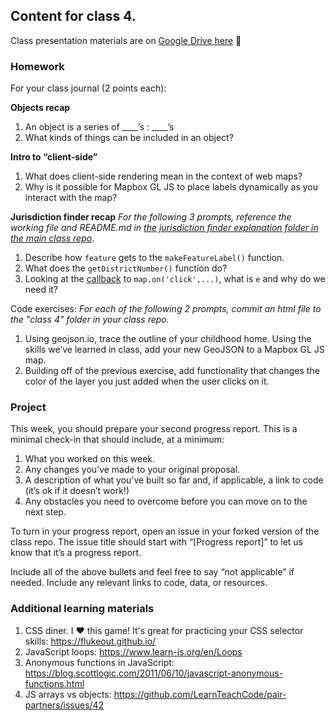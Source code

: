 ## Content for class 4. 

Class presentation materials are on [Google Drive here](https://drive.google.com/open?id=1RdzDj8FHRWDyc6BUcH2tTukqnEi6U0wO) 🚧

### Homework

For your class journal (2 points each):

**Objects recap**
1. An object is a series of ____’s : ____’s 
2. What kinds of things can be included in an object?

**Intro to “client-side”**
1. What does client-side rendering mean in the context of web maps?
2. Why is it possible for Mapbox GL JS to place labels dynamically as you interact with the map?

**Jurisdiction finder recap**
_For the following 3 prompts, reference the working file and README.md in [the jurisdiction finder explanation folder in the main class repo](https://github.com/mapbox/web-mapping-curriculum/tree/master/class-4/in-class-exercises/jurisdiction-finder-explanation)_.
1. Describe how `feature` gets to the `makeFeatureLabel()` function.
2. What does the `getDistrictNumber()` function do?
3. Looking at the [callback](https://codeburst.io/javascript-what-the-heck-is-a-callback-aba4da2deced) to `map.on('click',...)`, what is `e` and why do we need it?

Code exercises:
_For each of the following 2 prompts, commit an html file to the "class 4" folder in your class repo._
1. Using geojson.io, trace the outline of your childhood home. Using the skills we’ve learned in class, add your new GeoJSON to a Mapbox GL JS map.
2. Building off of the previous exercise, add functionality that changes the color of the layer you just added when the user clicks on it.



### Project

This week, you should prepare your second progress report. This is a minimal check-in that should include, at a minimum:

1. What you worked on this week.
2. Any changes you’ve made to your original proposal.
3. A description of what you’ve built so far and, if applicable, a link to code (it’s ok if it doesn’t work!)
4. Any obstacles you need to overcome before you can move on to the next step.

To turn in your progress report, open an issue in your forked version of the class repo. The issue title should start with “[Progress report]” to let us know that it’s a progress report. 

Include all of the above bullets and feel free to say “not applicable” if needed. Include any relevant links to code, data, or resources.

### Additional learning materials

1. CSS diner. I ❤️ this game! It's great for practicing your CSS selector skills: https://flukeout.github.io/
2. JavaScript loops: https://www.learn-js.org/en/Loops
3. Anonymous functions in JavaScript: https://blog.scottlogic.com/2011/06/10/javascript-anonymous-functions.html
4. JS arrays vs objects: https://github.com/LearnTeachCode/pair-partners/issues/42


